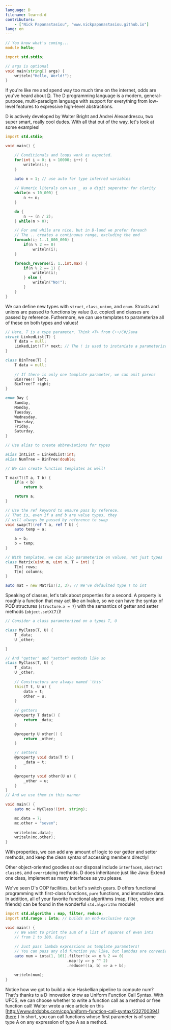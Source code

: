```yaml
---
language: D 
filename: learnd.d 
contributors:
    - ["Nick Papanastasiou", "www.nickpapanastasiou.github.io"]
lang: en
---
```


```d
// You know what's coming...
module hello;

import std.stdio;

// args is optional
void main(string[] args) {
    writeln("Hello, World!");
}
```

If you're like me and spend way too much time on the internet, odds are you've heard 
about [D](http://dlang.org/). The D programming language is a modern, general-purpose,
multi-paradigm language with support for everything from low-level features to 
expressive high-level abstractions.

D is actively developed by Walter Bright and Andrei Alexandrescu, two super smart, really cool
dudes. With all that out of the way, let's look at some examples!

```d
import std.stdio;

void main() {

    // Conditionals and loops work as expected.
    for(int i = 0; i < 10000; i++) {
        writeln(i);
    }

    auto n = 1; // use auto for type inferred variables
    
    // Numeric literals can use _ as a digit seperator for clarity
    while(n < 10_000) {
        n += n;
    }

    do {
        n -= (n / 2);
    } while(n > 0);

    // For and while are nice, but in D-land we prefer foreach
    // The .. creates a continuous range, excluding the end
    foreach(i; 1..1_000_000) { 
        if(n % 2 == 0)
            writeln(i);
    }

    foreach_reverse(i; 1..int.max) {
        if(n % 2 == 1) {
            writeln(i);
        } else {
            writeln("No!");
        }
    }
}
```

We can define new types with `struct`, `class`, `union`, and `enum`. Structs and unions
are passed to functions by value (i.e. copied) and classes are passed by reference. Futhermore,
we can use templates to parameterize all of these on both types and values!

```d
// Here, T is a type parameter. Think <T> from C++/C#/Java
struct LinkedList(T) {
    T data = null;
    LinkedList!(T)* next; // The ! is used to instaniate a parameterized type. Again, think <T> 
}

class BinTree(T) {
    T data = null;
    
    // If there is only one template parameter, we can omit parens
    BinTree!T left;
    BinTree!T right;
}

enum Day {
    Sunday,
    Monday,
    Tuesday,
    Wednesday,
    Thursday,
    Friday,
    Saturday,
}

// Use alias to create abbreviations for types

alias IntList = LinkedList!int;
alias NumTree = BinTree!double;

// We can create function templates as well!

T max(T)(T a, T b) {
    if(a < b) 
        return b;

    return a;
}

// Use the ref keyword to ensure pass by referece.
// That is, even if a and b are value types, they
// will always be passed by reference to swap
void swap(T)(ref T a, ref T b) {
    auto temp = a;

    a = b;
    b = temp; 
}

// With templates, we can also parameterize on values, not just types
class Matrix(uint m, uint n, T = int) {
    T[m] rows;
    T[n] columns;
}

auto mat = new Matrix!(3, 3); // We've defaulted type T to int

```

Speaking of classes, let's talk about properties for a second. A property
is roughly a function that may act like an lvalue, so we can
have the syntax of POD structures (`structure.x = 7`) with the semantics of
getter and setter methods (`object.setX(7)`)!

```d
// Consider a class parameterized on a types T, U

class MyClass(T, U) {
    T _data;
    U _other;

}

// And "getter" and "setter" methods like so
class MyClass(T, U) {
    T _data;
    U _other;
    
    // Constructors are always named `this`
    this(T t, U u) {
        data = t;
        other = u;
    }
    
    // getters
    @property T data() {
        return _data;
    }

    @property U other() {
        return _other;
    }

    // setters    
    @property void data(T t) {
        _data = t;
    }

    @property void other(U u) {
        _other = u;
    }
}
// And we use them in this manner

void main() {
    auto mc = MyClass!(int, string);

    mc.data = 7;
    mc.other = "seven";
    
    writeln(mc.data);
    writeln(mc.other);
}
```

With properties, we can add any amount of logic to
our getter and setter methods, and keep the clean syntax of
accessing members directly!

Other object-oriented goodies at our disposal
include `interface`s, `abstract class`es,
and `override`ing methods. D does inheritance just like Java:
Extend one class, implement as many interfaces as you please.

We've seen D's OOP facilities, but let's switch gears. D offers
functional programming with first-class functions, `pure` 
functions, and immutable data. In addition, all of your favorite
functional algorithms (map, filter, reduce and friends) can be
found in the wonderful `std.algorithm` module!

```d
import std.algorithm : map, filter, reduce;
import std.range : iota; // builds an end-exclusive range

void main() {
    // We want to print the sum of a list of squares of even ints
    // from 1 to 100. Easy!
    
    // Just pass lambda expressions as template parameters!
    // You can pass any old function you like, but lambdas are convenient here.
    auto num = iota(1, 101).filter!(x => x % 2 == 0)
                           .map!(y => y ^^ 2)
                           .reduce!((a, b) => a + b);

    writeln(num);
}
```

Notice how we got to build a nice Haskellian pipeline to compute num? 
That's thanks to a D innovation know as Uniform Function Call Syntax.
With UFCS, we can choose whether to write a function call as a method
or free function call! Walter wrote a nice article on this [http://www.drdobbs.com/cpp/uniform-function-call-syntax/232700394](here.) In short, you can call functions whose first parameter 
is of some type A on any expression of type A as a method.


